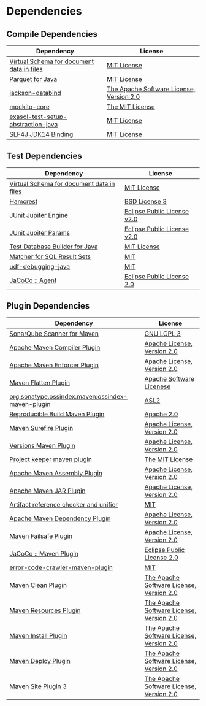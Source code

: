 <!-- @formatter:off -->
# Dependencies

## Compile Dependencies

| Dependency                                     | License                                       |
| ---------------------------------------------- | --------------------------------------------- |
| [Virtual Schema for document data in files][0] | [MIT License][1]                              |
| [Parquet for Java][2]                          | [MIT License][3]                              |
| [jackson-databind][4]                          | [The Apache Software License, Version 2.0][5] |
| [mockito-core][6]                              | [The MIT License][7]                          |
| [exasol-test-setup-abstraction-java][8]        | [MIT License][9]                              |
| [SLF4J JDK14 Binding][10]                      | [MIT License][11]                             |

## Test Dependencies

| Dependency                                     | License                           |
| ---------------------------------------------- | --------------------------------- |
| [Virtual Schema for document data in files][0] | [MIT License][1]                  |
| [Hamcrest][14]                                 | [BSD License 3][15]               |
| [JUnit Jupiter Engine][16]                     | [Eclipse Public License v2.0][17] |
| [JUnit Jupiter Params][16]                     | [Eclipse Public License v2.0][17] |
| [Test Database Builder for Java][20]           | [MIT License][21]                 |
| [Matcher for SQL Result Sets][22]              | [MIT][23]                         |
| [udf-debugging-java][24]                       | [MIT][23]                         |
| [JaCoCo :: Agent][26]                          | [Eclipse Public License 2.0][27]  |

## Plugin Dependencies

| Dependency                                              | License                                       |
| ------------------------------------------------------- | --------------------------------------------- |
| [SonarQube Scanner for Maven][28]                       | [GNU LGPL 3][29]                              |
| [Apache Maven Compiler Plugin][30]                      | [Apache License, Version 2.0][31]             |
| [Apache Maven Enforcer Plugin][32]                      | [Apache License, Version 2.0][31]             |
| [Maven Flatten Plugin][34]                              | [Apache Software Licenese][5]                 |
| [org.sonatype.ossindex.maven:ossindex-maven-plugin][36] | [ASL2][5]                                     |
| [Reproducible Build Maven Plugin][38]                   | [Apache 2.0][5]                               |
| [Maven Surefire Plugin][40]                             | [Apache License, Version 2.0][31]             |
| [Versions Maven Plugin][42]                             | [Apache License, Version 2.0][31]             |
| [Project keeper maven plugin][44]                       | [The MIT License][45]                         |
| [Apache Maven Assembly Plugin][46]                      | [Apache License, Version 2.0][31]             |
| [Apache Maven JAR Plugin][48]                           | [Apache License, Version 2.0][31]             |
| [Artifact reference checker and unifier][50]            | [MIT][23]                                     |
| [Apache Maven Dependency Plugin][52]                    | [Apache License, Version 2.0][31]             |
| [Maven Failsafe Plugin][54]                             | [Apache License, Version 2.0][31]             |
| [JaCoCo :: Maven Plugin][56]                            | [Eclipse Public License 2.0][27]              |
| [error-code-crawler-maven-plugin][58]                   | [MIT][23]                                     |
| [Maven Clean Plugin][60]                                | [The Apache Software License, Version 2.0][5] |
| [Maven Resources Plugin][62]                            | [The Apache Software License, Version 2.0][5] |
| [Maven Install Plugin][64]                              | [The Apache Software License, Version 2.0][5] |
| [Maven Deploy Plugin][66]                               | [The Apache Software License, Version 2.0][5] |
| [Maven Site Plugin 3][68]                               | [The Apache Software License, Version 2.0][5] |

[26]: https://www.eclemma.org/jacoco/index.html
[20]: https://github.com/exasol/test-db-builder-java/
[5]: http://www.apache.org/licenses/LICENSE-2.0.txt
[40]: https://maven.apache.org/surefire/maven-surefire-plugin/
[60]: http://maven.apache.org/plugins/maven-clean-plugin/
[6]: https://github.com/mockito/mockito
[23]: https://opensource.org/licenses/MIT
[54]: https://maven.apache.org/surefire/maven-failsafe-plugin/
[3]: https://github.com/exasol/parquet-io-java/blob/main/LICENSE
[34]: https://www.mojohaus.org/flatten-maven-plugin/
[42]: http://www.mojohaus.org/versions-maven-plugin/
[44]: https://github.com/exasol/project-keeper/
[15]: http://opensource.org/licenses/BSD-3-Clause
[30]: https://maven.apache.org/plugins/maven-compiler-plugin/
[21]: https://github.com/exasol/test-db-builder-java/blob/main/LICENSE
[8]: https://github.com/exasol/exasol-test-setup-abstraction-java/
[27]: https://www.eclipse.org/legal/epl-2.0/
[4]: http://github.com/FasterXML/jackson
[29]: http://www.gnu.org/licenses/lgpl.txt
[56]: https://www.jacoco.org/jacoco/trunk/doc/maven.html
[7]: https://github.com/mockito/mockito/blob/main/LICENSE
[22]: https://github.com/exasol/hamcrest-resultset-matcher
[38]: http://zlika.github.io/reproducible-build-maven-plugin
[45]: https://github.com/exasol/project-keeper/blob/main/LICENSE
[52]: https://maven.apache.org/plugins/maven-dependency-plugin/
[9]: https://github.com/exasol/exasol-test-setup-abstraction-java/blob/main/LICENSE
[11]: http://www.opensource.org/licenses/mit-license.php
[28]: http://sonarsource.github.io/sonar-scanner-maven/
[31]: https://www.apache.org/licenses/LICENSE-2.0.txt
[32]: https://maven.apache.org/enforcer/maven-enforcer-plugin/
[24]: https://github.com/exasol/udf-debugging-java/
[17]: https://www.eclipse.org/legal/epl-v20.html
[64]: http://maven.apache.org/plugins/maven-install-plugin/
[16]: https://junit.org/junit5/
[36]: https://sonatype.github.io/ossindex-maven/maven-plugin/
[1]: https://github.com/exasol/virtual-schema-common-document-files/blob/main/LICENSE
[0]: https://github.com/exasol/virtual-schema-common-document-files/
[2]: https://github.com/exasol/parquet-io-java/
[14]: http://hamcrest.org/JavaHamcrest/
[10]: http://www.slf4j.org
[66]: http://maven.apache.org/plugins/maven-deploy-plugin/
[68]: http://maven.apache.org/plugins/maven-site-plugin/
[62]: http://maven.apache.org/plugins/maven-resources-plugin/
[50]: https://github.com/exasol/artifact-reference-checker-maven-plugin
[58]: https://github.com/exasol/error-code-crawler-maven-plugin
[48]: https://maven.apache.org/plugins/maven-jar-plugin/
[46]: https://maven.apache.org/plugins/maven-assembly-plugin/
